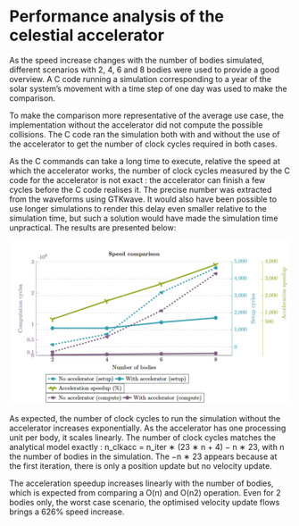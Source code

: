 # Performance analysis of the celestial accelerator

As the speed increase changes with the number of bodies simulated, different scenarios with 2, 4, 6
and 8 bodies were used to provide a good overview. A C code running a simulation corresponding
to a year of the solar system’s movement with a time step of one day was used to make the comparison.

To make the comparison more representative of the average use case, the implementation without
the accelerator did not compute the possible collisions. The C code ran the simulation both with and
without the use of the accelerator to get the number of clock cycles required in both cases.

As the C commands can take a long time to execute, relative the speed at which the accelerator
works, the number of clock cycles measured by the C code for the accelerator is not exact : the
accelerator can finish a few cycles before the C code realises it. The precise number was extracted
from the waveforms using GTKwave. It would also have been possible to use longer simulations to
render this delay even smaller relative to the simulation time, but such a solution would have made
the simulation time unpractical. The results are presented below:

![The performances](../assets/PerfGraph.png)

As expected, the number of clock cycles to run the simulation without the accelerator increases
exponentially. As the accelerator has one processing unit per body, it scales linearly. The number of
clock cycles matches the analytical model exactly : n_clkacc = n_iter ∗ (23 ∗ n + 4) − n ∗ 23, with n
the number of bodies in the simulation. The −n ∗ 23 appears because at the first iteration, there is only a position update but no velocity update.

The acceleration speedup increases linearly with the number of bodies, which is expected from
comparing a O(n) and O(n2) operation. Even for 2 bodies only, the worst case scenario, the optimised
velocity update flows brings a 626% speed increase.